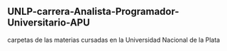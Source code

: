 ## UNLP-carrera-Analista-Programador-Universitario-APU

carpetas de las materias cursadas en la Universidad Nacional de la Plata
